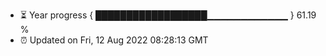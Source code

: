 - ⏳ Year progress { ██████████████████▁▁▁▁▁▁▁▁▁▁▁▁ } 61.19 %
- ⏰ Updated on Fri, 12 Aug 2022 08:28:13 GMT


